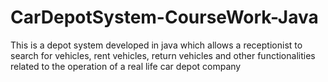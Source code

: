 CarDepotSystem-CourseWork-Java
=========================

This is a depot system developed in java which allows a receptionist to search for vehicles, rent vehicles, return vehicles and other functionalities related to the operation of a real life car depot company
